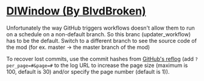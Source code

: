 # [DIWindow (By BlvdBroken)](https://github.com/BlvdBroken/DIWindow)

Unfortunately the way GitHub triggers workflows doesn't allow them to run on a schedule on a non-default branch. So this branc (updater_workflow) has to be the default. Switch to a different branch to see the source code of the mod (for ex. master -> the master branch of the mod)

To recover lost commits, use the commit hashes from [GitHub's reflog](https://api.github.com/repos/KtaneModules/DIWindow-BlvdBroken/events) (add `?per_page=#&page=#` to the log URL to increase the page size (maximum is 100, default is 30) and/or specify the page number (default is 1)).
